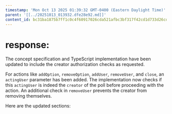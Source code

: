 ```yaml
---
timestamp: 'Mon Oct 13 2025 01:39:32 GMT-0400 (Eastern Daylight Time)'
parent: '[[../20251013_013932.dfe28e92.md]]'
content_id: bc31ba1875b7ff1c0c4f60917026cda521afbc3bf317f42cd1d733d26cd1d1f2
---
```


# response:

The concept specification and TypeScript implementation have been updated to include the creator authorization checks as requested.

For actions like `addOption`, `removeOption`, `addUser`, `removeUser`, and `close`, an `actingUser` parameter has been added. The implementation now checks if this `actingUser` is indeed the `creator` of the poll before proceeding with the action. An additional check in `removeUser` prevents the creator from removing themselves.

Here are the updated sections:
